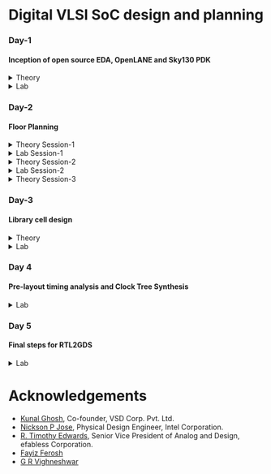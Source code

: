 # Digital VLSI SoC design and planning
### Day-1 
#### Inception of open source EDA, OpenLANE and Sky130 PDK
<details>
<summary> Theory </summary>
<br>
  
![image](https://github.com/user-attachments/assets/58829de8-3a23-4695-aec7-2736b3112cc8)
Introduction to packages

![image](https://github.com/user-attachments/assets/0d23a36e-3ef8-4609-8f6c-995f15e074b9)
Introduction to die's and understanding Macros and Foundry IP's

![image](https://github.com/user-attachments/assets/180f703e-c24e-4cfd-b925-ed29ecf3ed4a)
Understanding how applications run and the flow of how programs convert into machine level language

![image](https://github.com/user-attachments/assets/bf0f0220-2d3d-45aa-970c-49d08b404767)
Purpose and Understanding Register Transfer Level

![image](https://github.com/user-attachments/assets/689553f5-b0df-4aa4-a4f7-cb6d762c7e4c)
Introduction to Opensource tools and understanding PDKs

![image](https://github.com/user-attachments/assets/682cf979-ab92-421d-a1a3-b93ecbe7174b)
Understanding RTL to GDSII design flow

![image](https://github.com/user-attachments/assets/ce337c48-9777-405e-af9b-2e5190d22c7e)
Understanding OpenLANE ASIC Design flow

![image](https://github.com/user-attachments/assets/907a299b-aa70-4942-b783-5786aa1433cf)
Design for testing and what is scan chain

![image](https://github.com/user-attachments/assets/ff5a131e-cf06-4742-8966-f66572ac26c0)
Understanding Antenna rules violation
</details>

<details>
<summary> Lab </summary>
<br>
Linux Commands for Opening OpenLANE

```
cd work/tools/openlane_working_dir/openlane

./flow.tcl -interactive

docker

package require openlane 0.9

prep -design picorv32a

run_synthesis
```
Running Synthesis

![image](https://github.com/user-attachments/assets/9d276fb0-a1ab-4c92-ac85-e2a5c98cc319)

![image](https://github.com/user-attachments/assets/5a8037d3-45ef-4f76-842f-6dbf16277edf)

Number of D Flip Flop = 1613
Total number of cells = 14876

Calculating Flop ratio = no.of d-flipflop/total cells
```
Flop ratio = 1613/14876
Flop ratio = 0.108429
```
%of D Flip Flops in the area = 10.8429 %
</details>


### Day-2
#### Floor Planning
<details>
<summary> Theory Session-1 </summary>

![image](https://github.com/user-attachments/assets/750b33e2-0bd8-4be1-8022-0857c44d4c01)
Understanding Utilization factor and aspect ratio

![image](https://github.com/user-attachments/assets/2c372b15-e183-461c-a271-e0a23a74e633)
Making and using custom blocks or ready foundry IP blocks

![image](https://github.com/user-attachments/assets/7df77654-a011-45a3-9091-ddcc69f54cb8)
Understanding Noise Margin

![image](https://github.com/user-attachments/assets/4b264b5a-39d8-4e2d-8b2d-0239f34973c0)
Concept and Purpose of Decoupling capacitors

![image](https://github.com/user-attachments/assets/a3b4e2b1-c110-446f-8925-139b1f9f4b83)
Concept of Power Planning and it's purpose
Concept of Power mesh

![image](https://github.com/user-attachments/assets/894330ee-cf16-468f-b836-e29df4498b12)
Concept of Pin Placement and lowering resistance with higher width
</details>

<details>
<summary> Lab Session-1 </summary>
Floor Planning
  
```
run_floorplan
```
![image](https://github.com/user-attachments/assets/ff026aa5-2eed-439d-832e-13b3a6dc0219)

![image](https://github.com/user-attachments/assets/4198717a-6594-4f34-8786-64291596f23e)

Checking Design Exchange Format
![image](https://github.com/user-attachments/assets/460107d7-99f2-437b-bea4-79f4460615a8)

Seeing Die area
![image](https://github.com/user-attachments/assets/c7163036-c115-42c7-8084-6503f75d4173)

Steps to Open Magic
```
magic -T /home/vsduser//Desktop/work/tools/openlane_working_dir/pdks/sky130A/libs.tech/magic/sky130A.tech lef read ../../tmp/merged.lef def read picorv32a.floorplan.def &
```

Launching Magic
![image](https://github.com/user-attachments/assets/4d647c9c-c1de-43ca-abd7-2b8d310b08d9)


</details>


<details>
<summary> Theory Session-2 </summary>
  
![image](https://github.com/user-attachments/assets/4cfa018d-9a10-4c1e-83fb-05a3524f86c3)
Understanding Library cells and Cell shapes

![image](https://github.com/user-attachments/assets/60f461f7-f91c-4a06-959b-126bc56a3a06)
Converting netlist to actual advanced floor plan design


</details>

<details>
<summary> Lab Session-2 </summary>

``` 
run_placement
```
![image](https://github.com/user-attachments/assets/0e4de76b-527a-45f0-801b-21a44ac3f1a8)

```
magic -T /home/vsduser/Desktop/work/tools/openlane_working_dir/pdks/sky130A/libs.tech/magic/sky130A.tech lef read ../../tmp/merged.lef def read picorv32a.placement.def &

```
Running Magic
![image](https://github.com/user-attachments/assets/e33600b4-13a6-4ea1-a0c9-47ef40697a07)

![image](https://github.com/user-attachments/assets/91b2752d-9a8a-46b1-9f6e-7f4fbceb3fec)
  
</details>

<details>
<summary> Theory Session-3</summary>
  
![image](https://github.com/user-attachments/assets/7fed6fe6-f8ff-4cfb-aa54-8026eb3ff437)
Understanding Cell design flow and Foundry rules

![image](https://github.com/user-attachments/assets/fa5f3d79-7513-4f1f-89ba-35d961e459a1)
Understanding SPICE Parameters

![image](https://github.com/user-attachments/assets/ae1807d2-7310-44ca-afa6-e6c86b796f9a)
Understanding User defined specifications

![image](https://github.com/user-attachments/assets/a1f01b94-49b2-4971-b973-ed41b9bacfaf)
Understanding cicuit design and layout design

![image](https://github.com/user-attachments/assets/ae78bab2-b992-4efd-9896-d20bdac1eb33)
Understanding Characterization flow

![image](https://github.com/user-attachments/assets/25004281-7f45-4aa3-879e-f8c7adc8d9f8)
Understanding Timing Characterization

![image](https://github.com/user-attachments/assets/f6c7df5f-cb94-4209-9aa2-7ac2b1178224)
Understanding propogation delay

</details>

### Day-3
#### Library cell design

<details>
<summary> Theory </summary>

![image](https://github.com/user-attachments/assets/04af8bbb-cb1e-4632-87e2-50ff73941243)
Understanding SPICE Deck specification

![image](https://github.com/user-attachments/assets/d6c54b19-6f57-403b-ad0a-139c0d505d9b)
Understanding SPICE Deck simulation

![image](https://github.com/user-attachments/assets/4fca8092-b044-4633-9520-da73e072bab7)
Understanding Delay calculation
</details>

<details>
<summary> Lab </summary>

```
git clone https://github.com/nickson-jose/vsdstdcelldesign
```

```
magic -T sky130A.tech sky130_inv.mag &
```

![image](https://github.com/user-attachments/assets/e9cb96fb-ff1e-41d3-8d49-cab2f9754f42)
Cloned Inverter

Extracted the SPICE file

```
extract all
```

```
ext2spice cthresh 0 rthresh 0
```

```
ext2spice
```
![image](https://github.com/user-attachments/assets/7cb6c3bc-1e53-4a0f-be3b-4c6c37f6a890)

![image](https://github.com/user-attachments/assets/1742c6c1-b841-47da-9c3a-7ecd11d2b911)

```
gedit sky130_inv.spice
```

```
ngspice sky130_inv.spice

```

![image](https://github.com/user-attachments/assets/a89e53af-a35a-478b-8d80-47d2c797ed43)
Defining ngspice specification

![image](https://github.com/user-attachments/assets/30251f60-b0ba-47d1-a518-602c8943fc88)

```
plot y vs time a
```

![image](https://github.com/user-attachments/assets/7d1a48c3-13e5-4fd4-b118-7d1b6e9ee6af)


Rise Time = (2.24508-2.182) = 0.06308
Fall Time = (2.20917-2.1511) = 0.05806

![image](https://github.com/user-attachments/assets/b04d2bcc-d054-483a-9d03-f7cb473a0671)
Opening Magic in better graphics

```
cd
```

```
wget http://opencircuitdesign.com/open_pdks/archive/drc_tests.tgz
```

```
tar xfz drc_tests.tgz
```

```
cd drc_tests
```

```
ls -al
```

```
gvim .magicrc
```

```
magic -d XR &
```
Resolving poly.9 error
![image](https://github.com/user-attachments/assets/11c00987-9ce3-4243-bac6-4cd00ccbd0c4)

Resolving difftap error
![image](https://github.com/user-attachments/assets/8b83a6fa-5650-4265-b729-ed25d646917a)

![image](https://github.com/user-attachments/assets/b7cba596-fe56-4784-a689-e9f4a680c731)

Resolving nwell error
![image](https://github.com/user-attachments/assets/a4513dd9-8dd5-4501-b506-21eeda0a7cc2)

![image](https://github.com/user-attachments/assets/01b90e0c-9514-46b8-b64c-015903d46fdb)


</details>

### Day 4
#### Pre-layout timing analysis and Clock Tree Synthesis


<details>
<Summary> Lab </Summary>

```
cd Desktop/work/tools/openlane_working_dir/openlane/vsdstdcelldesign
```

```
magic -T sky130A.tech sky130_inv.mag &
```

In tikicon window
```
help grid
```

```
grid 0.46um 0.34um 0.23um 0.17um
```

![image](https://github.com/user-attachments/assets/16ff1a7c-6424-4fac-98e4-0edf984244bf)

```
save sky130_vsdinv.mag

```

```
magic -T sky130A.tech sky130_vsdinv.mag &
```

```
lef write
```

```
cp sky130_vsdinv.lef ~/Desktop/work/tools/openlane_working_dir/openlane/designs/picorv32a/src/
```

```
ls ~/Desktop/work/tools/openlane_working_dir/openlane/designs/picorv32a/src/
```

```
ls ~/Desktop/work/tools/openlane_working_dir/openlane/designs/picorv32a/src/
```

```
ls ~/Desktop/work/tools/openlane_working_dir/openlane/designs/picorv32a/src/
```

for lef file
```
set ::env(LIB_SYNTH) "$::env(OPENLANE_ROOT)/designs/picorv32a/src/sky130_fd_sc_hd__typical.lib"
set ::env(LIB_FASTEST) "$::env(OPENLANE_ROOT)/designs/picorv32a/src/sky130_fd_sc_hd__fast.lib"
set ::env(LIB_SLOWEST) "$::env(OPENLANE_ROOT)/designs/picorv32a/src/sky130_fd_sc_hd__slow.lib"
set ::env(LIB_TYPICAL) "$::env(OPENLANE_ROOT)/designs/picorv32a/src/sky130_fd_sc_hd__typical.lib"

set ::env(EXTRA_LEFS) [glob $::env(OPENLANE_ROOT)/designs/$::env(DESIGN_NAME)/src/*.lef]
```

Editing the Config.tcl file
![image](https://github.com/user-attachments/assets/f7bb750b-4a56-4973-bb66-c9ab410cd6aa)

```
cd Desktop/work/tools/openlane_working_dir/openlane

```

```
docker
```

```
./flow.tcl -interactive
```

```
package require openlane 0.9
```


```
prep -design picorv32a
```


```
set lefs [glob $::env(DESIGN_DIR)/src/*.lef]
```

```
add_lefs -src $lefs
```

```
run_synthesis
```
Successfully run synthesis
![image](https://github.com/user-attachments/assets/7937a0e2-d3f5-483e-b784-6489fd0012fe)


Noteing down values
![image](https://github.com/user-attachments/assets/a491f0e7-ff8d-47fe-ab06-e565e180eeba)

![image](https://github.com/user-attachments/assets/a350b25c-a4c2-4bd8-91b5-d69fc06f52ce)


```
prep -design picorv32a -tag 16-10_13-08 -overwrite
```

```
set lefs [glob $::env(DESIGN_DIR)/src/*.lef]
```

```
add_lefs -src $lefs
```

```
echo $::env(SYNTH_STRATEGY)
```

```
set ::env(SYNTH_STRATEGY) "DELAY 3"
```

```
echo $::env(SYNTH_BUFFERING)
```

```
echo $::env(SYNTH_SIZING)
```

```
set ::env(SYNTH_SIZING) 1
```

```
echo $::env(SYNTH_DRIVING_CELL)
```

```
run_synthesis
```

Re running synthesis
![image](https://github.com/user-attachments/assets/e55ded37-a68b-4180-a9ec-2b022223d960)

![image](https://github.com/user-attachments/assets/306cd0c3-3b43-4ee9-b438-1b39c28b378e)

```
run_floorplan
```

```
init_floorplan
```

```
place_io
```

```
tap_decap_or
```

```
run_placement
```

Sucessfully run synthesis and placement
![image](https://github.com/user-attachments/assets/ad924db7-e92f-43d5-be94-633283b918e2)

```
cd Desktop/work/tools/openlane_working_dir/openlane/designs/picorv32a/runs/16-10_13-08/results/placement/

```

```
magic -T /home/vsduser/Desktop/work/tools/openlane_working_dir/pdks/sky130A/libs.tech/magic/sky130A.tech lef read ../../tmp/merged.lef def read picorv32a.placement.def &
```


Opening magic
![image](https://github.com/user-attachments/assets/c2f4399e-a1aa-4119-babe-c8bdb0af6701)

Expanding the vsd_inv
![image](https://github.com/user-attachments/assets/d5f539fa-af7e-4e91-8c91-894f38b12059)

```
prep -design picorv32a -tag 16-10_13-08 -overwrite
```

```
set lefs [glob $::env(DESIGN_DIR)/src/*.lef]
```

```
add_lefs -src $lefs
```

```
echo $::env(SYNTH_STRATEGY)
```

```
set ::env(SYNTH_STRATEGY) "DELAY 3"
```

```
echo $::env(SYNTH_BUFFERING)
```

```
echo $::env(SYNTH_SIZING)
```

```
set ::env(SYNTH_SIZING) 1
```

```
echo $::env(SYNTH_DRIVING_CELL)
```

```
run_synthesis
```






Creating pre_sta.conf file
![image](https://github.com/user-attachments/assets/0db06bff-ad0d-4165-86b7-822a9863ffb2)

Creating my_base.sdc file
![image](https://github.com/user-attachments/assets/9fa9e74a-760f-4fe9-be22-8db33a9f13bc)

```
cd Desktop/work/tools/openlane_working_dir/openlane

```

```
sta pre_sta.conf
```

![image](https://github.com/user-attachments/assets/24fe18d5-5277-45f0-865f-fc288650abf0)

![image](https://github.com/user-attachments/assets/ba1d4b93-f206-4745-bdb4-c738fc8da493)

![image](https://github.com/user-attachments/assets/ea531b54-2e24-423e-8d0a-6c0197992df6)

![image](https://github.com/user-attachments/assets/b9780d37-cebd-486d-8c30-50d7cb2e30a7)


Reducing slack
![image](https://github.com/user-attachments/assets/623f58d5-04d7-41d3-84b5-5e5f530ade6a)

```
report_net -connections _11672_

```

```
help replace_cell
```

```
replace_cell _14510_ sky130_fd_sc_hd__or3_4
```

```
report_checks -fields {net cap slew input_pins} -digits 4
```

![image](https://github.com/user-attachments/assets/7e56e4d0-7eef-4c4f-a200-5b18c7daef03)

```
report_net -connections _11675_

```

```
replace_cell _14514_ sky130_fd_sc_hd__or3_4

```

```
report_checks -fields {net cap slew input_pins} -digits 4

```

![image](https://github.com/user-attachments/assets/60d66fc2-2825-4905-85ba-e4dcb2cb2e5f)

```
report_net -connections _11643_

```

```
replace_cell _14481_ sky130_fd_sc_hd__or4_4

```

```
report_checks -fields {net cap slew input_pins} -digits 4

```

![image](https://github.com/user-attachments/assets/5ecf558c-3c93-4cd7-b209-4ece6fafbdcd)

```
report_net -connections _11668_

```

```
replace_cell _14506_ sky130_fd_sc_hd__or4_4

```

```
report_checks -fields {net cap slew input_pins} -digits 4

```



Reduced slack to -22.6173

![image](https://github.com/user-attachments/assets/3ee2d6bf-13f3-4716-a730-e13c17a6d665)

```
cd Desktop/work/tools/openlane_working_dir/openlane/designs/picorv32a/runs/16-10_13-08/results/synthesis/

```

```
ls
```

```
cp picorv32a.synthesis.v picorv32a.synthesis_old.v
```

```
ls
```

```
help write_verilog

```

```
write_verilog /home/vsduser/Desktop/work/tools/openlane_working_dir/openlane/designs/picorv32a/runs/25-03_18-52/results/synthesis/picorv32a.synthesis.v
```

```
exit
```


Writing verilog
![image](https://github.com/user-attachments/assets/1faf57a1-6ff3-4c24-ac1a-f404cf86059a)


```
prep -design picorv32a -tag 16-10_13-08 -overwrite
```

```
set lefs [glob $::env(DESIGN_DIR)/src/*.lef]
```

```
add_lefs -src $lefs
```

```
echo $::env(SYNTH_STRATEGY)
```

```
set ::env(SYNTH_STRATEGY) "DELAY 3"
```

```
echo $::env(SYNTH_BUFFERING)
```

```
echo $::env(SYNTH_SIZING)
```

```
set ::env(SYNTH_SIZING) 1
```

```
echo $::env(SYNTH_DRIVING_CELL)
```

```
run_synthesis
```

Clock tree synthesis done
![image](https://github.com/user-attachments/assets/f0ea2fda-a0ac-4388-b045-62cd0924f0cc)


```
openroad
```

```
read_lef /openLANE_flow/designs/picorv32a/runs/24-03_10-03/tmp/merged.lef
```

```
read_def /openLANE_flow/designs/picorv32a/runs/24-03_10-03/results/cts/picorv32a.cts.def
```

```
write_db pico_cts.db
```

```
read_db pico_cts.db

```

```
read_verilog /openLANE_flow/designs/picorv32a/runs/24-03_10-03/results/synthesis/picorv32a.synthesis_cts.v
```
```
read_liberty $::env(LIB_SYNTH_COMPLETE)
```
```
link_design picorv32a
```

```
read_sdc /openLANE_flow/designs/picorv32a/src/my_base.sdc

```
```
set_propagated_clock [all_clocks]
```
```
help report_checks

```
```
report_checks -path_delay min_max -fields {slew trans net cap input_pins} -format full_clock_expanded -digits 4
```
```
exit
```

Post CTS timing analysis
![image](https://github.com/user-attachments/assets/7a641653-c750-46a5-917f-57cbaa5473ae)


```
echo $::env(CTS_CLK_BUFFER_LIST)
```
```
set ::env(CTS_CLK_BUFFER_LIST) [lreplace $::env(CTS_CLK_BUFFER_LIST) 0 0]
```
```
echo $::env(CTS_CLK_BUFFER_LIST)
```
```
echo $::env(CURRENT_DEF)
```
```
set ::env(CURRENT_DEF) /openLANE_flow/designs/picorv32a/runs/24-03_10-03/results/placement/picorv32a.placement.def
```
```
run_cts
```
```
echo $::env(CTS_CLK_BUFFER_LIST)
```
```
openroad
```
```
read_lef /openLANE_flow/designs/picorv32a/runs/24-03_10-03/tmp/merged.lef
```
```
read_def /openLANE_flow/designs/picorv32a/runs/24-03_10-03/results/cts/picorv32a.cts.def
```
```
write_db pico_cts1.db
```
```
openROAD

```
```
read_db pico_cts.db
```
```
read_verilog /openLANE_flow/designs/picorv32a/runs/24-03_10-03/results/synthesis/picorv32a.synthesis_cts.v
```
```
read_liberty $::env(LIB_SYNTH_COMPLETE)
```
```
link_design picorv32a
```
```
read_sdc /openLANE_flow/designs/picorv32a/src/my_base.sdc
```
```
set_propagated_clock [all_clocks]
```
```
report_checks -path_delay min_max -fields {slew trans net cap input_pins} -format full_clock_expanded -digits 4
```
```
report_clock_skew -hold
```
```
report_clock_skew -setup
```
```
exit
```
```
echo $::env(CTS_CLK_BUFFER_LIST)
```
```
set ::env(CTS_CLK_BUFFER_LIST) [linsert $::env(CTS_CLK_BUFFER_LIST) 0 sky130_fd_sc_hd__clkbuf_1]

```
```
echo $::env(CTS_CLK_BUFFER_LIST)
```

Running CTS again
![image](https://github.com/user-attachments/assets/5f725795-5200-4052-9861-ebd209194d92)
</details>

### Day 5
#### Final steps for RTL2GDS

<details>
<summary> Lab </summary>
  
```
cd Desktop/work/tools/openlane_working_dir/openlane
```
```
docker
```
```
./flow.tcl -interactive

```
```
package require openlane 0.9
```


```
prep -design picorv32a
```
```
set lefs [glob $::env(DESIGN_DIR)/src/*.lef]

```
```

add_lefs -src $lefs

```
```
set ::env(SYNTH_STRATEGY) "DELAY 3"
```
```
set ::env(SYNTH_SIZING) 1
```
```
run_synthesis
```
```
init_floorplan

```
```
place_io

```
```
tap_decap_or
```
```
run_placement
```
```
unset ::env(LIB_CTS)
```
```
run_cts

```
```
gen_pdn 

```




Generated PDN
![image](https://github.com/user-attachments/assets/0b4f0bde-6a74-4f0e-b445-1ad0f04728f5)


```
run_routing
```


Finished routing
![image](https://github.com/user-attachments/assets/56780b2a-612e-4eac-9ee9-45f890b96f1b)

```
cd Desktop/work/tools/openlane_working_dir/openlane/designs/picorv32a/runs/16-10_13-08/results/routing/
```

```
magic -T /home/vsduser/Desktop/work/tools/openlane_working_dir/pdks/sky130A/libs.tech/magic/sky130A.tech lef read ../../tmp/merged.lef def read picorv32a.def &

```

![image](https://github.com/user-attachments/assets/7a662edb-becc-4ea4-9a77-4e0ef30c6a7a)

No DRC violations
![image](https://github.com/user-attachments/assets/3c863042-4d1c-4db9-8ea8-6e67e992f024)

```
cd Desktop/work/tools/openlane_working_dir/openlane/scripts/spef_extractor

```

```
python3 main.py --def_file /home/vsduser/Desktop/work/tools/openlane_working_dir/openlane/designs/picorv32a/runs/16-10_13-08/results/routing/picorv32a.def
--lef_file /home/vsduser/Desktop/work/tools/openlane_working_dir/openlane/designs/picorv32a/runs/16-10_13-08/tmp/merged.lef 

```

Extracting lef and def file
![image](https://github.com/user-attachments/assets/bd6e8b55-7295-4dac-9a91-affc7be185cb)


```
openroad
```
```
read_lef /openLANE_flow/designs/picorv32a/runs/16-10_13-08/tmp/merged.lef
```
```
read_def /openLANE_flow/designs/picorv32a/runs/16-10_13-08/results/routing/picorv32a.def
```
```
write_db pico_route.db
```
```
read_db pico_route.db
```
```
read_verilog /openLANE_flow/designs/picorv32a/runs/16-10_13-08/results/synthesis/picorv32a.synthesis_preroute.v
```
```
read_liberty $::env(LIB_SYNTH_COMPLETE)
```
```
link_design picorv32a
```
```
read_sdc /openLANE_flow/designs/picorv32a/src/my_base.sdc
```
```
set_propagated_clock [all_clocks]
```
```
read_spef /openLANE_flow/designs/picorv32a/runs/16-10_13-08/results/routing/picorv32a.spef
```
```
report_checks -path_delay min_max -fields {slew trans net cap input_pins} -format full_clock_expanded -digits 4
```
```
exit

```


Generating Report
![image](https://github.com/user-attachments/assets/7c035dac-5633-4582-9604-88bcba486dcb)

![image](https://github.com/user-attachments/assets/4714c480-6d7b-4859-805a-f025d98e382e)


</details>


# Acknowledgements

* [Kunal Ghosh](https://github.com/kunalg123), Co-founder, VSD Corp. Pvt. Ltd.
* [Nickson P Jose](https://github.com/nickson-jose), Physical Design Engineer, Intel Corporation.
* [R. Timothy Edwards](https://github.com/RTimothyEdwards), Senior Vice President of Analog and Design, efabless Corporation.
* [Fayiz Ferosh](https://github.com/fayizferosh/soc-design-and-planning-nasscom-vsd)
* [G R Vighneshwar](https://github.com/grVighneshwar/vsd-digital-soc)
